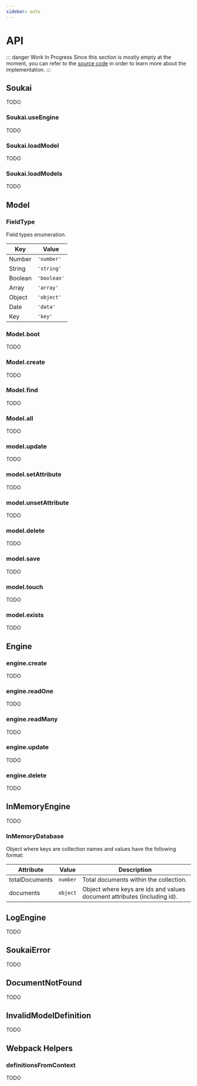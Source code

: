 ```yaml
---
sidebar: auto
---
```


# API

::: danger Work In Progress
Since this section is mostly empty at the moment, you can refer to the [source code](https://github.com/NoelDeMartin/soukai/tree/master/src) in order to learn more about the implementation.
:::

## Soukai

TODO

### Soukai.useEngine

TODO

### Soukai.loadModel

TODO

### Soukai.loadModels

TODO

## Model

### FieldType

Field types enumeration.

| Key | Value |
| --- | ----- |
| Number | `'number'` |
| String | `'string'` |
| Boolean | `'boolean'` |
| Array | `'array'` |
| Object | `'object'` |
| Date | `'data'` |
| Key | `'key'` |

### Model.boot

TODO

### Model.create

TODO

### Model.find

TODO

### Model.all

TODO

### model.update

TODO

### model.setAttribute

TODO

### model.unsetAttribute

TODO

### model.delete

TODO

### model.save

TODO

### model.touch

TODO

### model.exists

TODO

## Engine

### engine.create

TODO

### engine.readOne

TODO

### engine.readMany

TODO

### engine.update

TODO

### engine.delete

TODO

## InMemoryEngine

TODO

### InMemoryDatabase

Object where keys are collection names and values have the following format:

| Attribute | Value | Description |
| --------- | ----- | ----------- |
| totalDocuments | `number` | Total documents within the collection. |
| documents | `object` | Object where keys are ids and values document attributes (including id). |

## LogEngine

TODO

## SoukaiError

TODO

## DocumentNotFound

TODO

## InvalidModelDefinition

TODO

## Webpack Helpers

### definitionsFromContext

TODO
